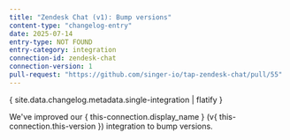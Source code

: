 ```yaml
---
title: "Zendesk Chat (v1): Bump versions"
content-type: "changelog-entry"
date: 2025-07-14
entry-type: NOT FOUND
entry-category: integration
connection-id: zendesk-chat
connection-version: 1
pull-request: "https://github.com/singer-io/tap-zendesk-chat/pull/55"
---
```

{ site.data.changelog.metadata.single-integration | flatify }

We've improved our { this-connection.display_name } (v{ this-connection.this-version }) integration to bump versions.